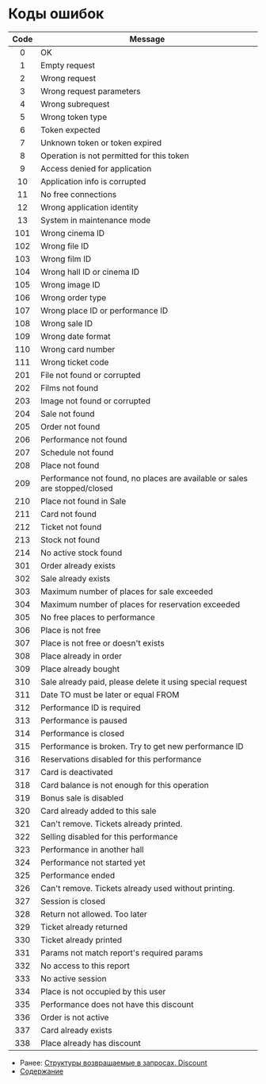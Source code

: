 Коды ошибок
=====================

| Code |                                   Message                                  |
|:----:|----------------------------------------------------------------------------|
| 0    | OK                                                                         |
| 1    | Empty request                                                              |
| 2    | Wrong request                                                              |
| 3    | Wrong request parameters                                                   |
| 4    | Wrong subrequest                                                           |
| 5    | Wrong token type                                                           |
| 6    | Token expected                                                             |
| 7    | Unknown token or token expired                                             |
| 8    | Operation is not permitted for this token                                  |
| 9    | Access denied for application                                              |
| 10   | Application info is corrupted                                              |
| 11   | No free connections                                                        |
| 12   | Wrong application identity                                                 |
| 13   | System in maintenance mode                                                 |
| 101  | Wrong cinema ID                                                            |
| 102  | Wrong file ID                                                              |
| 103  | Wrong film ID                                                              |
| 104  | Wrong hall ID or cinema ID                                                 |
| 105  | Wrong image ID                                                             |
| 106  | Wrong order type                                                           |
| 107  | Wrong place ID or performance ID                                           |
| 108  | Wrong sale ID                                                              |
| 109  | Wrong date format                                                          |
| 110  | Wrong card number                                                          |
| 111  | Wrong ticket code                                                          |
| 201  | File not found or corrupted                                                |
| 202  | Films not found                                                            |
| 203  | Image not found or corrupted                                               |
| 204  | Sale not found                                                             |
| 205  | Order not found                                                            |
| 206  | Performance not found                                                      |
| 207  | Schedule not found                                                         |
| 208  | Place not found                                                            |
| 209  | Performance not found, no places are available or sales are stopped/closed |
| 210  | Place not found in Sale                                                    |
| 211  | Card not found                                                             |
| 212  | Ticket not found                                                           |
| 213  | Stock not found                                                           |
| 214  | No active stock found                                                           |
| 301  | Order already exists                                                       |
| 302  | Sale already exists                                                        |
| 303  | Maximum number of places for sale exceeded                                 |
| 304  | Maximum number of places for reservation exceeded                          |
| 305  | No free places to performance                                              |
| 306  | Place is not free                                                          |
| 307  | Place is not free or doesn't exists                                        |
| 308  | Place already in order                                                     |
| 309  | Place already bought                                                       |
| 310  | Sale already paid, please delete it using special request                  |
| 311  | Date TO must be later or equal FROM                                        |
| 312  | Performance ID is required                                                 |
| 313  | Performance is paused                                                      |
| 314  | Performance is closed                                                      |
| 315  | Performance is broken. Try to get new performance ID                       |
| 316  | Reservations disabled for this performance                                 |
| 317  | Card is deactivated                                                        |
| 318  | Card balance is not enough for this operation                              |
| 319  | Bonus sale is disabled                                                     |
| 320  | Card already added to this sale                                            |
| 321  | Can't remove. Tickets already printed.                                     |
| 322  | Selling disabled for this performance                                      |
| 323  | Performance in another hall                                                |
| 324  | Performance not started yet                                                |
| 325  | Performance ended |
| 326  | Can't remove. Tickets already used without printing. |
| 327  | Session is closed |
| 328  | Return not allowed. Too later |
| 329  | Ticket already returned |
| 330  | Ticket already printed |
| 331  | Params not match report's required params |
| 332  | No access to this report |
| 333  | No active session |
| 334  | Place is not occupied by this user |
| 335  | Performance does not have this discount |
| 336  | Order is not active |
| 337  | Card already exists |
| 338  | Place already has discount |


* Ранее: [Структуры возвращаемые в запросах. Discount](replies/discount)
* [Содержание](index)